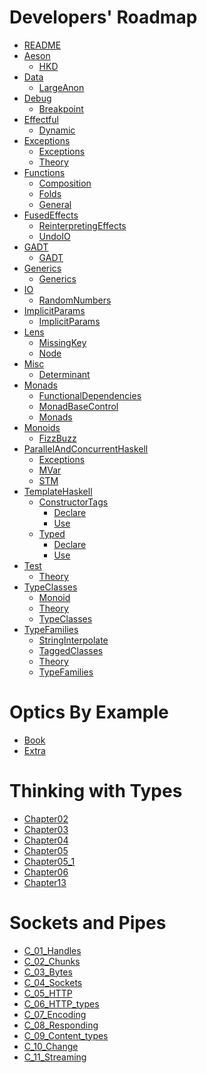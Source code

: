 # Developers' Roadmap

- [README](haskell/developers-roadmap/README.md)
- [Aeson]()
  - [HKD](haskell/developers-roadmap/Aeson/HKD.md)
- [Data]()
  - [LargeAnon](haskell/developers-roadmap/Data/LargeAnon.md)
- [Debug]()
  - [Breakpoint](haskell/developers-roadmap/Debug/Breakpoint.md)
- [Effectful]()
  - [Dynamic](haskell/developers-roadmap/Effectful/Dynamic.md)
- [Exceptions]()
  - [Exceptions](haskell/developers-roadmap/Exceptions/Exceptions.md)
  - [Theory](haskell/developers-roadmap/Exceptions/Theory.md)
- [Functions]()
  - [Composition](haskell/developers-roadmap/Functions/Composition.md)
  - [Folds](haskell/developers-roadmap/Functions/Folds.md)
  - [General](haskell/developers-roadmap/Functions/General.md)
- [FusedEffects]()
  - [ReinterpretingEffects](haskell/developers-roadmap/FusedEffects/ReinterpretingEffects.md)
  - [UndoIO](haskell/developers-roadmap/FusedEffects/UndoIO.md)
- [GADT]()
  - [GADT](haskell/developers-roadmap/GADT/GADT.md)
- [Generics]()
  - [Generics](haskell/developers-roadmap/Generics/Generics.md)
- [IO]()
  - [RandomNumbers](haskell/developers-roadmap/IO/RandomNumbers.md)
- [ImplicitParams]()
  - [ImplicitParams](haskell/developers-roadmap/ImplicitParams/ImplicitParams.md)
- [Lens]()
  - [MissingKey](haskell/developers-roadmap/Lens/MissingKey.md)
  - [Node](haskell/developers-roadmap/Lens/Node.md)
- [Misc]()
  - [Determinant](haskell/developers-roadmap/Misc/Determinant.md)
- [Monads]()
  - [FunctionalDependencies](haskell/developers-roadmap/Monads/FunctionalDependencies.md)
  - [MonadBaseControl](haskell/developers-roadmap/Monads/MonadBaseControl.md)
  - [Monads](haskell/developers-roadmap/Monads/Monads.md)
- [Monoids]()
  - [FizzBuzz](haskell/developers-roadmap/Monoids/FizzBuzz.md)
- [ParallelAndConcurrentHaskell]()
  - [Exceptions](haskell/developers-roadmap/ParallelAndConcurrentHaskell/Exceptions.md)
  - [MVar](haskell/developers-roadmap/ParallelAndConcurrentHaskell/MVar.md)
  - [STM](haskell/developers-roadmap/ParallelAndConcurrentHaskell/STM.md)
- [TemplateHaskell]()
  - [ConstructorTags]()
    - [Declare](haskell/developers-roadmap/TemplateHaskell/ConstructorTags/Declare.md)
    - [Use](haskell/developers-roadmap/TemplateHaskell/ConstructorTags/Use.md)
  - [Typed]()
    - [Declare](haskell/developers-roadmap/TemplateHaskell/Typed/Declare.md)
    - [Use](haskell/developers-roadmap/TemplateHaskell/Typed/Use.md)
- [Test]()
  - [Theory](haskell/developers-roadmap/Test/Theory.md)
- [TypeClasses]()
  - [Monoid](haskell/developers-roadmap/TypeClasses/Monoid.md)
  - [Theory](haskell/developers-roadmap/TypeClasses/Theory.md)
  - [TypeClasses](haskell/developers-roadmap/TypeClasses/TypeClasses.md)
- [TypeFamilies]()
  - [StringInterpolate](haskell/developers-roadmap/TypeFamilies/StringInterpolate.md)
  - [TaggedClasses](haskell/developers-roadmap/TypeFamilies/TaggedClasses.md)
  - [Theory](haskell/developers-roadmap/TypeFamilies/Theory.md)
  - [TypeFamilies](haskell/developers-roadmap/TypeFamilies/TypeFamilies.md)

# Optics By Example

- [Book](haskell/optics-by-example/Book.md)
- [Extra](haskell/optics-by-example/Extra.md)

# Thinking with Types

- [Chapter02](haskell/thinking-with-types/Chapter02.md)
- [Chapter03](haskell/thinking-with-types/Chapter03.md)
- [Chapter04](haskell/thinking-with-types/Chapter04.md)
- [Chapter05](haskell/thinking-with-types/Chapter05.md)
- [Chapter05_1](haskell/thinking-with-types/Chapter05_1.md)
- [Chapter06](haskell/thinking-with-types/Chapter06.md)
- [Chapter13](haskell/thinking-with-types/Chapter13.md)

# Sockets and Pipes

- [C_01_Handles](haskell/sockets-and-pipes-notes/C_01_Handles.md)
- [C_02_Chunks](haskell/sockets-and-pipes-notes/C_02_Chunks.md)
- [C_03_Bytes](haskell/sockets-and-pipes-notes/C_03_Bytes.md)
- [C_04_Sockets](haskell/sockets-and-pipes-notes/C_04_Sockets.md)
- [C_05_HTTP](haskell/sockets-and-pipes-notes/C_05_HTTP.md)
- [C_06_HTTP_types](haskell/sockets-and-pipes-notes/C_06_HTTP_types.md)
- [C_07_Encoding](haskell/sockets-and-pipes-notes/C_07_Encoding.md)
- [C_08_Responding](haskell/sockets-and-pipes-notes/C_08_Responding.md)
- [C_09_Content_types](haskell/sockets-and-pipes-notes/C_09_Content_types.md)
- [C_10_Change](haskell/sockets-and-pipes-notes/C_10_Change.md)
- [C_11_Streaming](haskell/sockets-and-pipes-notes/C_11_Streaming.md)

